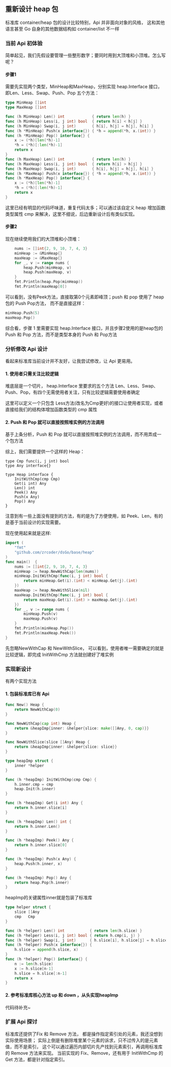 ## 重新设计 heap 包
标准库 container/heap 包的设计比较特别，Api 并非面向对象的风格，
这和其他语言甚至 Go 自身的其他数据结构如 container/list 不一样
### 当前 Api 初体验
简单起见，我们先假设要管理一些整形数字；要同时用到大顶堆和小顶堆。怎么写呢？

#### 步骤1
需要先实现两个类型，MinHeap和MaxHeap，分别实现 heap.Interface 接口， 即Len、Less、Swap、Push、Pop 五个方法：
```go
type MinHeap []int
type MaxHeap []int

func (h MinHeap) Len() int            { return len(h) }
func (h MinHeap) Less(i, j int) bool  { return h[i] < h[j] }
func (h MinHeap) Swap(i, j int)       { h[i], h[j] = h[j], h[i] }
func (h *MinHeap) Push(x interface{}) { *h = append(*h, x.(int)) }
func (h *MinHeap) Pop() interface{} {
	x := (*h)[len(*h)-1]
	*h = (*h)[:len(*h)-1]
	return x
}
func (h MaxHeap) Len() int            { return len(h) }
func (h MaxHeap) Less(i, j int) bool  { return h[i] > h[j] }
func (h MaxHeap) Swap(i, j int)       { h[i], h[j] = h[j], h[i] }
func (h *MaxHeap) Push(x interface{}) { *h = append(*h, x.(int)) }
func (h *MaxHeap) Pop() interface{} {
	x := (*h)[len(*h)-1]
	*h = (*h)[:len(*h)-1]
	return x
}
```
这里已经有明显的代码坏味道，重复代码太多；可以通过该自定义 heap 增加函数类型属性 cmp 来解决，这里不细说，后边重新设计后有类似实现。

#### 步骤2
现在继续使用我们的大顶堆和小顶堆：
```go
	nums := []int{2, 9, 10, 7, 4, 3}
	minHeap := &MinHeap{}
	maxHeap := &MaxHeap{}
	for _, v := range nums {
		heap.Push(minHeap, v)
		heap.Push(maxHeap, v)
	}
	fmt.Println(heap.Pop(minHeap))
	fmt.Println(maxHeap[0])
```
可以看到，没有Peek方法，直接取第0个元素即峰顶；push 和 pop 使用了 heap包的 Push Pop方法， 而不是直接这样：
```go
minHeap.Push(5)
maxHeap.Pop()
```
综合看，步骤 1 里需要实现 heap.Interface 接口，并且步骤2使用的是heap包的 Push 和 Pop 方法，而不是类型本身的 Push 和 Pop方法

### 分析修改 Api 设计
看起来标准库当前设计并不友好，让我尝试修改，让 Api 更易用。

#### 1. 使用者只需关注比较逻辑 
堆底层是一个切片， heap.Interface 里要求的五个方法 Len、Less、Swap、Push、Pop，有四个无需使用者关注，只有比较逻辑需要使用者确定

这里可以定义一个只包含 Less方法(改名为Cmp更好)的接口让使用者实现，或者直接给我们的结构体增加函数类型的 cmp 属性
#### 2. Push 和 Pop 就可以直接按照堆实例的方法调用
基于上条分析，Push 和 Pop 就可以直接按照堆实例的方法调用，而不用弄成一个包方法

综上，我们需要提供一个这样的 Heap：
```text
type Cmp func(i, j int) bool
type Any interface{}

type Heap interface {
	InitWithCmp(cmp Cmp)
	Get(i int) Any
	Len() int
	Peek() Any
	Push(x Any)
	Pop() Any
}
```
注意到有一些上面没有提到的方法，有的是为了方便使用，如 Peek、Len，有的是基于当前设计的实现需要。

现在使用起来就是这样:
```go
import (
	"fmt"
	"github.com/zrcoder/dsGo/base/heap"
)
func main()  {
	nums := []int{2, 9, 10, 7, 4, 3}
	minHeap := heap.NewWithCap(len(nums))
	minHeap.InitWithCmp(func(i, j int) bool {
		return minHeap.Get(i).(int) < minHeap.Get(j).(int)
	})
	maxHeap := heap.NewWithSlice(nil)
	maxHeap.InitWithCmp(func(i, j int) bool {
		return maxHeap.Get(i).(int) > maxHeap.Get(j).(int)
	})
	for _, v := range nums {
		minHeap.Push(v)
		maxHeap.Push(v)
	}
	fmt.Println(minHeap.Pop())
	fmt.Println(maxHeap.Peek())
}
```
先忽略NewWithCap 和 NewWithSlice， 可以看到，使用者唯一需要确定的就是比较逻辑，即完成 InitWithCmp 方法就创建好了堆实例

### 实现新设计
有两个实现方法
#### 1. 包装标准库已有 Api
```go
func New() Heap {
	return NewWithCap(0)
}

func NewWithCap(cap int) Heap {
	return &heapImp{inner: &helper{slice: make([]Any, 0, cap)}}
}

func NewWithSlice(slice []Any) Heap {
	return &heapImp{inner: &helper{slice: slice}}
}

type heapImp struct {
	inner *helper
}

func (h *heapImp) InitWithCmp(cmp Cmp) {
	h.inner.cmp = cmp
	heap.Init(h.inner)
}

func (h *heapImp) Get(i int) Any {
	return h.inner.slice[i]
}

func (h *heapImp) Len() int {
	return h.inner.Len()
}

func (h *heapImp) Peek() Any {
	return h.inner.slice[0]
}

func (h *heapImp) Push(x Any) {
	heap.Push(h.inner, x)
}

func (h *heapImp) Pop() Any {
	return heap.Pop(h.inner)
}
```
heapImp的关键属性inner就是包装了标准库
```go
type helper struct {
	slice []Any
	cmp   Cmp
}

func (h *helper) Len() int           { return len(h.slice) }
func (h *helper) Less(i, j int) bool { return h.cmp(i, j) }
func (h *helper) Swap(i, j int)      { h.slice[i], h.slice[j] = h.slice[j], h.slice[i] }
func (h *helper) Push(x interface{}) {
	h.slice = append(h.slice, x)
}
func (h *helper) Pop() interface{} {
	n := len(h.slice)
	x := h.slice[n-1]
	h.slice = h.slice[:n-1]
	return x
}
```
#### 2. 参考标准库核心方法 up 和 down ，从头实现heapImp
代码待补充~

### 扩展 Api 探讨
标准库还提供了Fix 和 Remove 方法， 都是操作指定索引处的元素，我还没想到实际使用场景；
实际上倒是有删除堆里某个元素的诉求，只不过传入的是元素值，而不是索引， 这个可以通过遍历内部切片先产找到元素索引，再调用标准库的 Remove 方法来实现。
当前实现的 Fix、Remove，还有用于 InitWithCmp 的 Get 方法，都是针对指定索引。